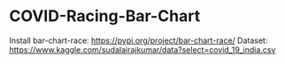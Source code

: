 # COVID-Racing-Bar-Chart

Install bar-chart-race: https://pypi.org/project/bar-chart-race/
Dataset: https://www.kaggle.com/sudalairajkumar/data?select=covid_19_india.csv
